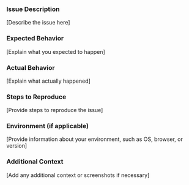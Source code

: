 ### Issue Description
[Describe the issue here]

### Expected Behavior
[Explain what you expected to happen]

### Actual Behavior
[Explain what actually happened]

### Steps to Reproduce
[Provide steps to reproduce the issue]

### Environment (if applicable)
[Provide information about your environment, such as OS, browser, or version]

### Additional Context
[Add any additional context or screenshots if necessary]
